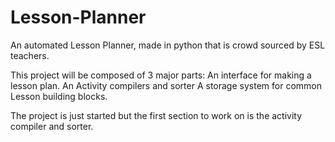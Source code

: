 # Lesson-Planner
An automated Lesson Planner, made in python that is crowd sourced by ESL teachers.

This project will be composed of 3 major parts:
    An interface for making a lesson plan.
    An Activity compilers and sorter
    A storage system for common Lesson building blocks.
   
The project is just started but the first section to work on is the activity compiler and sorter.
